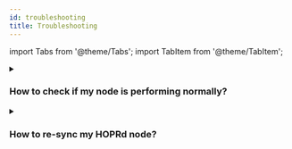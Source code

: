 ```yaml
---
id: troubleshooting
title: Troubleshooting
---
```


import Tabs from '@theme/Tabs';
import TabItem from '@theme/TabItem';

<details>
<summary> 
  
### How to check if my node is performing normally?  
</summary>

(**1**) Connect to your node via the [Admin UI](./node-management-admin-ui.md#access-the-hopr-admin-ui).

(**2**) On the "**INFO**" page, navigate to the "**Network**" section and ensure the "**Eligible**" status displays "**Yes**." If your node was recently created, it must be fully synced (**100%**) before it becomes eligible.

(**3**) In the "**INFO**" page, under the "**Network**" section, verify that the "**Sync process**" is at "**100%**."

(**4**) In the "**INFO**" page, check the "**Balances**" section and confirm that the "**xDai: Node**" balance is at least "**0.03 xDai**."

(**5**) In the "**INFO**" page, scroll to the "**Nodes on the network**" section and ensure the "**Announced**" node count exceeds **700** and the "**Connected**" node count is above **150**.

(**6**) On the "**TICKETS**" page, ensure that there are no "**Neglected**" or "**Rejected**" tickets.

(**7**) On the "**PEERS**" page, ensure that most of your peers have 100% quality (assuming your node has been running for at least 1 hour).

For DAppNode users, if the peer quality is below 100%, follow these steps:

- Connect to your DAppNode and navigate to the [HOPR package Config tab](http://my.dappnode/packages/my/hopr.public.dappnode.eth/config).
   
- In the bottom-right corner, click "**SHOW ADVANCED EDITOR**". 

- Check the values for "**HOPRD_HEARTBEAT_INTERVAL**" and ensure it is set to the default value of "**20**". Similarly, confirm that "**HOPRD_HEARTBEAT_THRESHOLD**" is set to its default value of "**60**".

(**8**) On the "**CHANNELS: IN**" page, review the "**Unredeemed**" column for each incoming payment channel. Ensure that the values do not exceed **20%** above the threshold (the default threshold for ticket redemption is **30 wxHOPR**). If you’ve set a custom threshold, make sure the unredeemed value remains within **20%** of your custom setting.

The redemption process works as follows: once the unredeemed value reaches **30 wxHOPR** (or your custom threshold), the system will automatically trigger a redemption in the next ticket distribution cycle. To ensure optimal performance, it’s recommended that unredeemed values stay within **20%** of the threshold to prevent delays in the redemption process.
 
**Note**: If one of above mentioned steps doesn't meet requirements, please reach out to Ambassadors via Telegram or Discord channels.
</details>

<details>
<summary> 
  
### How to re-sync my HOPRd node?
</summary>
Please select platform to re-sync node:

<Tabs>
<TabItem value="docker_resync" label="Docker">

(**1**) **Stop your node**: follow this [guide](./node-operations.md#stop-your-hopr-node) to stop your HOPR node.

(**2**) **Backup your node**: ensure you back up your node before proceeding. Refer to this guide for detailed backup instructions.follow this [guide](./backup-restore-node.md#backup-your-node-identity).

(**3**) **Delete the "hopr_index.db" file:** on your machine, navigate to the **.hoprd-db-dufour** folder. Inside, locate the **db** folder and delete the **hopr_index.db** file.

(**4**) **Start your node**: once the cleanup is done, start your node again by following this [guide](./node-operations.md#start-your-hopr-node).

</TabItem>
<TabItem value="dappnode_resync" label="Dappnode">

(**1**) **Stop your node**: follow this [guide](./node-operations.md#stop-your-hopr-node) to stop your HOPR node.

(**2**) **Backup your node**: ensure you back up your node before proceeding. Refer to this guide for detailed backup instructions.follow this [guide](./backup-restore-node.md#backup-your-node-identity).

(**3**) **Remove volume**: navigate to the [info tab](http://my.dappnode/packages/my/hopr.public.dappnode.eth/info). In the "**All volumes**" row, locate the volume size and click the "**trash can**" icon to remove the package volume. This will delete the entire package storage, including all databases.

(**4**) **Restore indentity file**: restore identity file by following this [guide](./backup-restore-node.md#restore-your-node-identity).

(**4**) **Start your node**: once the identity file restore is done, start your node again by following this [guide](./node-operations.md#start-your-hopr-node).

</TabItem>
</Tabs>

</details>
